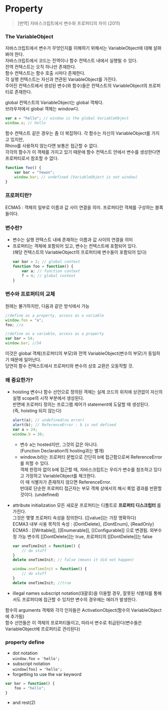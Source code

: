 Property
=====
  
> [번역] 자바스크립트에서 변수와 프로퍼티의 차이 (2011)
  
### The VariableObject
자바스크립트에서 변수가 무엇인지를 이해하기 위해서는 VariableObject에 대해 살펴봐야 한다.  
자바스크립트에서 코드는 전역이나 함수 컨텍스트 내에서 실행될 수 있다.  
전역 컨텍스트는 오직 하나만 존재한다.  
함수 컨텍스트는 함수 호출 시마다 존재한다.  
각 실행 컨텍스트는 자신과 연관된 VariableObject를 가진다.  
주어진 컨텍스트에서 생성된 변수(와 함수)들은 컨텍스트의 VariableObject의 프로퍼티로 존재한다.  
  
global 컨텍스트의 VariableObject는 global 객체다.  
브라우저에서 global 객체는 window다.  
  
```javascript
var a = "hello"; // window is the global VariableObject
window.a; // hello
```
  
함수 컨텍스트 같은 경우는 좀 더 복잡하다. 각 함수는 자신의 VariableObject를 가지고 있지만,  
Rhino를 사용하지 않는다면 보통은 접근할 수 없다.  
각각의 함수가 이 객체를 가지고 있기 때문에 함수 컨텍스트 안에서 변수를 생성한다면 프로퍼티로서 참조할 수 없다.  

```javascript
function foo() {
    var bar = "Yewon";
    window.bar; // undefined (VariableObject is not window)
}
```
  
### 프로퍼티란?
ECMA5 : 객체의 일부로 이름과 값 사이 연결을 의미. 프로퍼티란 객체를 구성하는 블록들이다.
  
### 변수란?
- 변수는 실행 컨텍스트 내에 존재하는 이름과 값 사이의 연결을 의미  
- 프로퍼티는 객체에 포함되어 있고, 변수는 컨텍스트에 포함되어 있다.  
  (해당 컨텍스트의 VariableObject의 프로퍼티에 변수들이 포함되어 있다)
  ```javascript
  var bar = 2; // global context
  function foo = function() {
      var a; // function context
      f = 4; // global context
  }
  
  ```
  
### 변수와 프로퍼티의 교체
원래는 불가하지만, 다음과 같은 방식에서 가능  
```javascript
//define as a property, access as a variable
window.foo = "a";
foo; //a

//define as a variable, access as a property
var bar = 54;
window.bar; //54
```
이것은 global 객체(프로퍼티의 부모)와 전역 VariableObject(변수의 부모)가 동일하기 때문에 일어난다.  
당연히 함수 컨텍스트에서 프로퍼티와 변수의 상호 교환은 오동작할 것.  
  
### 왜 중요한가?
- hoisting
  변수나 함수 선언으로 정의된 객체는 실제 코드의 위치에 상관없이 자신의 실행 scope의 시작 부분에서 생성된다.  
  반면에 프로퍼티 정의는 프로그램 제어가 statement에 도달할 때 생성된다.  
  (즉, hoisting 되지 않는다)
  
  ```javascript
  alert(a); // undefined(no error)
  alert(b); // ReferenceError : b is not defined
  var a = 24;
  window.b = 36;
  ```
  - 변수 a는 hosted지만, 그것의 값은 아니다.  
  (Function Declaration의 hosting과는 별개)
  - window.b라는 프로퍼티 문법으로 간단히 b에 접근함으로써 ReferenceError를 피할 수 있다.  
  객체 한정자 없이 b에 접근할 때, 자바스크립트는 우리가 변수를 참조하고 있다고 가정하고 VariableObject를 체크한다.  
  이 때 식별자가 존재하지 않으면 ReferenceError.  
  반대로 단순한 프로퍼티 접근자는 부모 객체 상에서의 해시 룩업 결과를 반환할 것이다. (undefined)  
  
- attribute initialization
  모든 새로운 프로퍼티는 디폴트로 **프로퍼티 디스크립터** 를 가진다.  
  그것은 몇몇 프로퍼티 속성을 정의한다. ([[value]]는 가장 명확하다)  
  ECMA3 내부 사용 목적의 속성 : {DontDelete}, {DontEnum}, {ReadOnly}
  ECMA5 : [[Writable]], [[Enumerable]], [[Configurable]] 으로 변경됨. 외부수정 가능
  변수의 [[DontDelete]]는 true, 프로퍼티의 [[DontDelete]]는 false
  
  ```javascript
  var oneTimeInit = function() {
      // do stuff
  }
  delete oneTimeInit; // false (means it did not happen)
  
  window.oneTimeInit = function() {
      // do stuff
  }
  delete oneTimeInit; //true
  ```

- illegal names
  subscript notation(대괄호)을 이용할 경우, 잘못된 식별자를 통해서도 프로퍼티에 접근할 수 있지만 변수의 경우에는 에러가 발생한다.
  
함수의 arguments 객체와 각각 인자들은 ActivationObject(함수의 VariableObject에 추가됨)  
함수 선언들은 이 객체의 프로퍼티들이고, 따라서 변수로 취급된다(변수들은 VariableObject에 프로퍼티로 관리된다)

### property define
- dot notation  
`window.foo = 'hello';`  
- subscript notation  
`window[foo] = 'hello';`  
- forgetting to use the var keyword
```javascript
var bar = function() {
    foo = "hello";
}
```  
- and rest(2)
  
